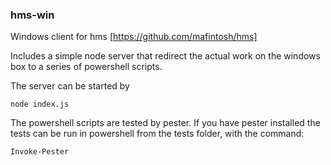 
### hms-win


Windows client for hms [https://github.com/mafintosh/hms]

Includes a simple node server that redirect the actual work on the windows box to a series of powershell scripts.

The server can be started by 

	node index.js

The powershell scripts are tested by pester. If you have pester installed the tests can be run in powershell from the tests folder, with the command:
	
	Invoke-Pester

